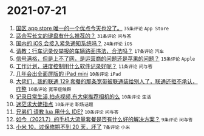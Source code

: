 # 2021-07-21

1. [国区 app store 唯一的一个优点今天也没了。](https://www.v2ex.com/t/790738) `35条评论` `App Store`
1. [适合写长文的键盘有什么推荐的？](https://www.v2ex.com/t/790741) `31条评论` `问与答`
1. [国内的 iOS 会接入紧急通知系统吗？](https://www.v2ex.com/t/790747) `24条评论` `iOS`
1. [请教：行车记录仪举报的车辆路面违法，合法吗？](https://www.v2ex.com/t/790746) `17条评论` `汽车`
1. [信号满格，但是上不了网，是运营商的问题还是苹果的问题？](https://www.v2ex.com/t/790750) `15条评论` `Apple`
1. [工作计划，进度控制用什么软件记录好呢？](https://www.v2ex.com/t/790744) `11条评论` `问与答`
1. [几年会出全面屏版的 iPad mini](https://www.v2ex.com/t/790760) `10条评论` `iPad`
1. [大佬们，我的联通 129 套餐的那条宽带被联通装给别人了，联通还拒不承认，咋整](https://www.v2ex.com/t/790759) `10条评论` `宽带症候群`
1. [记录日常生活,拍点视频,有大佬推荐相机的么](https://www.v2ex.com/t/790756) `10条评论` `生活`
1. [迷茫求大佬指点](https://www.v2ex.com/t/790754) `10条评论` `职场话题`
1. [兄弟们 请教 lua 用什么 IDE?](https://www.v2ex.com/t/790739) `10条评论` `问与答`
1. [如今（2021.7）的手机大流量套餐是否有什么好的解决方案？](https://www.v2ex.com/t/790736) `9条评论` `问与答`
1. [小米 10，过保修期不到 20 天，坏了](https://www.v2ex.com/t/790761) `7条评论` `小米`
